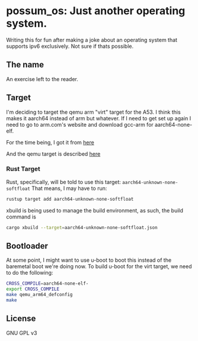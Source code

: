 # possum_os: Just another operating system.
Writing this for fun after making a joke about an operating system that
supports ipv6 exclusively. Not sure if thats possible.

## The name
An exercise left to the reader.

## Target
I'm deciding to target the qemu arm "virt" target for the A53. I think this
makes it aarch64 instead of arm but whatever. If I need to get set up again I
need to go to arm.com's website and download gcc-arm for aarch64-none-elf.

For the time being, I got it from [here](https://developer.arm.com/downloads/-/gnu-a)

And the qemu target is described [here](https://qemu.readthedocs.io/en/latest/system/arm/virt.html)

### Rust Target
Rust, specifically, will be told to use this target: `aarch64-unknown-none-softfloat`
That means, I may have to run:
```bash
rustup target add aarch64-unknown-none-softfloat
```

xbuild is being used to manage the build environment, as such, the build command is
```bash
cargo xbuild --target=aarch64-unknown-none-softfloat.json
```

## Bootloader
At some point, I might want to use u-boot to boot this instead of the baremetal boot
we're doing now. To build u-boot for the virt target, we need to do the following:
```bash
CROSS_COMPILE=aarch64-none-elf-
export CROSS_COMPILE
make qemu_arm64_defconfig
make
```

## License
GNU GPL v3